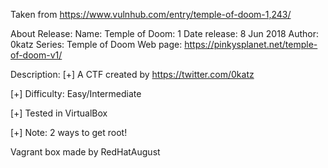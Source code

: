Taken from https://www.vulnhub.com/entry/temple-of-doom-1,243/ 

About Release:
    Name: Temple of Doom: 1
    Date release: 8 Jun 2018
    Author: 0katz
    Series: Temple of Doom
    Web page: https://pinkysplanet.net/temple-of-doom-v1/

Description:
[+] A CTF created by https://twitter.com/0katz

[+] Difficulty: Easy/Intermediate

[+] Tested in VirtualBox

[+] Note: 2 ways to get root!

Vagrant box made by RedHatAugust
